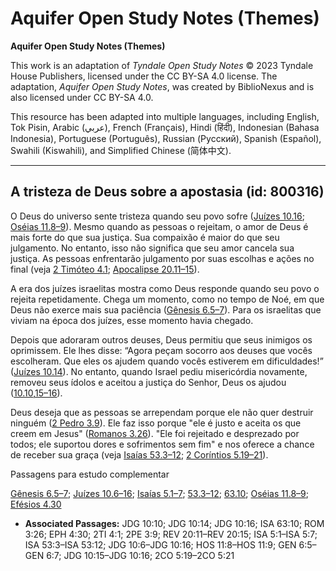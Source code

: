# Aquifer Open Study Notes (Themes)

**Aquifer Open Study Notes (Themes)**

This work is an adaptation of *Tyndale Open Study Notes* © 2023 Tyndale House Publishers, licensed under the CC BY\-SA 4\.0 license. The adaptation, *Aquifer Open Study Notes*, was created by BiblioNexus and is also licensed under CC BY\-SA 4\.0\.

This resource has been adapted into multiple languages, including English, Tok Pisin, Arabic (عربي), French (Français), Hindi (हिंदी), Indonesian (Bahasa Indonesia), Portuguese (Português), Russian (Русский), Spanish (Español), Swahili (Kiswahili), and Simplified Chinese (简体中文).



--------------------------------

## A tristeza de Deus sobre a apostasia (id: 800316)

O Deus do universo sente tristeza quando seu povo sofre ([Juízes 10\.16](https://ref.ly/Judg10:16); [Oséias 11\.8–9](https://ref.ly/Hos11:8-Hos11:9)). Mesmo quando as pessoas o rejeitam, o amor de Deus é mais forte do que sua justiça. Sua compaixão é maior do que seu julgamento. No entanto, isso não significa que seu amor cancela sua justiça. As pessoas enfrentarão julgamento por suas escolhas e ações no final (veja [2 Timóteo 4\.1](https://ref.ly/2Tim4:1); [Apocalipse 20\.11–15](https://ref.ly/Rev20:11-Rev20:15)).

A era dos juízes israelitas mostra como Deus responde quando seu povo o rejeita repetidamente. Chega um momento, como no tempo de Noé, em que Deus não exerce mais sua paciência ([Gênesis 6\.5–7](https://ref.ly/Gen6:5-Gen6:7)). Para os israelitas que viviam na época dos juízes, esse momento havia chegado.

Depois que adoraram outros deuses, Deus permitiu que seus inimigos os oprimissem. Ele lhes disse: “Agora peçam socorro aos deuses que vocês escolheram. Que eles os ajudem quando vocês estiverem em dificuldades!” ([Juízes 10\.14](https://ref.ly/Judg10:14)). No entanto, quando Israel pediu misericórdia novamente, removeu seus ídolos e aceitou a justiça do Senhor, Deus os ajudou ([10\.10](https://ref.ly/Judg10:10),[15–16](https://ref.ly/Judg10:15-Judg10:16)).

Deus deseja que as pessoas se arrependam porque ele não quer destruir ninguém ([2 Pedro 3\.9](https://ref.ly/2Pet3:9)). Ele faz isso porque "ele é justo e aceita os que creem em Jesus" ([Romanos 3\.26](https://ref.ly/Rom3:26)). "Ele foi rejeitado e desprezado por todos; ele suportou dores e sofrimentos sem fim" e nos oferece a chance de receber sua graça (veja [Isaías 53\.3–12](https://ref.ly/Isa53:3-Isa53:12); [2 Coríntios 5\.19–21](https://ref.ly/2Cor5:19-2Cor5:21)).

Passagens para estudo complementar

[Gênesis 6\.5–7](https://ref.ly/Gen6:5-Gen6:7); [Juízes 10\.6–16](https://ref.ly/Judg10:6-Judg10:16); [Isaías 5\.1–7](https://ref.ly/Isa5:1-Isa5:7); [53\.3–12](https://ref.ly/Isa53:3-Isa53:12); [63\.10](https://ref.ly/Isa63:10); [Oséias 11\.8–9](https://ref.ly/Hos11:8-Hos11:9); [Efésios 4\.30](https://ref.ly/Eph4:30)

* **Associated Passages:** JDG 10:10; JDG 10:14; JDG 10:16; ISA 63:10; ROM 3:26; EPH 4:30; 2TI 4:1; 2PE 3:9; REV 20:11–REV 20:15; ISA 5:1–ISA 5:7; ISA 53:3–ISA 53:12; JDG 10:6–JDG 10:16; HOS 11:8–HOS 11:9; GEN 6:5–GEN 6:7; JDG 10:15–JDG 10:16; 2CO 5:19–2CO 5:21

